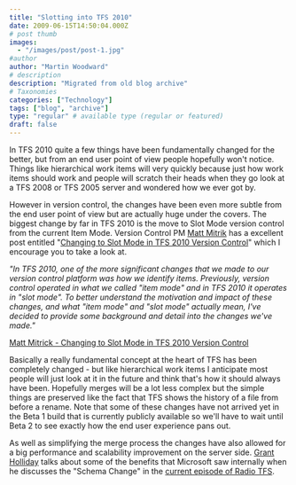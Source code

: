 ```yaml
---
title: "Slotting into TFS 2010"
date: 2009-06-15T14:50:04.000Z
# post thumb
images:
  - "/images/post/post-1.jpg"
#author
author: "Martin Woodward"
# description
description: "Migrated from old blog archive"
# Taxonomies
categories: ["Technology"]
tags: ["blog", "archive"]
type: "regular" # available type (regular or featured)
draft: false
---
```


In TFS 2010 quite a few things have been fundamentally changed for the better, but from an end user point of view people hopefully won't notice.  Things like hierarchical work items will very quickly because just how work items should work and people will scratch their heads when they go look at a TFS 2008 or TFS 2005 server and wondered how we ever got by.  

However in version control, the changes have been even more subtle from the end user point of view but are actually huge under the covers.  The biggest change by far in TFS 2010 is the move to Slot Mode version control from the current Item Mode.  Version Control PM [Matt Mitrik](http://blogs.msdn.com/mitrik/) has a excellent post entitled "[Changing to Slot Mode in TFS 2010 Version Control](http://blogs.msdn.com/mitrik/archive/2009/05/28/changing-to-slot-mode-in-tfs-2010-version-control.aspx)" which I encourage you to take a look at.     

*"In TFS 2010, one of the more significant changes that we made to our version control platform was how we identify items.  Previously, version control operated in what we called "item mode" and in TFS 2010 it operates in "slot mode".  To better understand the motivation and impact of these changes, and what "item mode" and "slot mode" actually mean, I've decided to provide some background and detail into the changes we've made."*    

[Matt Mitrick - Changing to Slot Mode in TFS 2010 Version Control](http://blogs.msdn.com/mitrik/archive/2009/05/28/changing-to-slot-mode-in-tfs-2010-version-control.aspx)   

Basically a really fundamental concept at the heart of TFS has been completely changed - but like hierarchical work items I anticipate most people will just look at it in the future and think that's how it should always have been.  Hopefully merges will be a lot less complex but the simple things are preserved like the fact that TFS shows the history of a file from before a rename.  Note that some of these changes have not arrived yet in the Beta 1 build that is currently publicly available so we'll have to wait until Beta 2 to see exactly how the end user experience pans out.    

As well as simplifying the merge process the changes have also allowed for a big performance and scalability improvement on the server side.  [Grant Holliday](http://blogs.msdn.com/granth/) talks about some of the benefits that Microsoft saw internally when he discusses the "Schema Change" in the [current episode of Radio TFS](http://www.radiotfs.com/2009/06/15/DogfoodingTFSWithGrantHolliday.aspx).